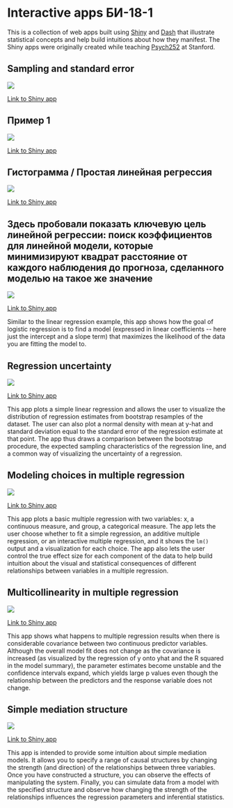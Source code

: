 Interactive apps БИ-18-1
===================================================

This is a collection of web apps built using
[Shiny](http://www.rstudio.com/shiny/) and [Dash](https://plotly.com/dash/)
that illustrate statistical concepts and help build intuitions about how they
manifest. The Shiny apps were originally created while teaching
[Psych252](https://psych252.github.io/) at Stanford.

Sampling and standard error
---------------------------

![](shiny/sampling_and_stderr/screenshot.png)

[Link to Shiny app](https://supsych.shinyapps.io/sampling_and_stderr/)

Пример 1 
------------------

![](shiny/ttest_simulation/screenshot.png)

[Link to Shiny app](https://supsych.shinyapps.io/ttest_simulation/)

Гистограмма / Простая линейная регрессия
------------------------

![](shiny/simple_regression/screenshot.png)

[Link to Shiny app](https://gallery.shinyapps.io/simple_regression/)

Здесь пробовали показать ключевую цель линейной регрессии:
 поиск коэффициентов для линейной модели, которые минимизируют квадрат
 расстояние от каждого наблюдения до прогноза, сделанного моделью на
 такое же значение 
--------------------------

![](shiny/logistic_regression/screenshot.png)

[Link to Shiny app](https://supsych.shinyapps.io/logistic_regression/)

Similar to the linear regression example, this app shows how the goal of
logistic regression is to find a model (expressed in linear coefficients
-- here just the intercept and a slope term) that maximizes the
likelihood of the data you are fitting the model to.

Regression uncertainty
----------------------

![](shiny/regression_bootstrap/screenshot.png)

[Link to Shiny app](https://gallery.shinyapps.io/regression_bootstrap/)

This app plots a simple linear regression and allows the user to
visualize the distribution of regression estimates from bootstrap
resamples of the dataset. The user can also plot a normal density with
mean at y-hat and standard deviation equal to the standard error of the
regression estimate at that point. The app thus draws a comparison
between the bootstrap procedure, the expected sampling characteristics
of the regression line, and a common way of visualizing the uncertainty
of a regression.

Modeling choices in multiple regression
---------------------------------------

![](shiny/multi_regression/screenshot.png)

[Link to Shiny app](https://gallery.shinyapps.io/multi_regression/)

This app plots a basic multiple regression with two variables: x, a
continuous measure, and group, a categorical measure. The app lets the
user choose whether to fit a simple regression, an additive multiple
regression, or an interactive multiple regression, and it shows the
`lm()` output and a visualization for each choice. The app also lets the
user control the true effect size for each component of the data to help
build intuition about the visual and statistical consequences of
different relationships between variables in a multiple regression.

Multicollinearity in multiple regression
----------------------------------------

![](shiny/collinearity/screenshot.png)

[Link to Shiny app](https://gallery.shinyapps.io/collinearity/)

This app shows what happens to multiple regression results when there is
considerable covariance between two continuous predictor variables. Although
the overall model fit does not change as the covariance is increased (as
visualized by the regression of y onto yhat and the R squared in the model
summary), the parameter estimates become unstable and the confidence intervals
expand, which yields large p values even though the relationship between the
predictors and the response variable does not change.


Simple mediation structure
--------------------------

![](shiny/mediation/screenshot.png)

[Link to Shiny app](https://supsych.shinyapps.io/mediation)

This app is intended to provide some intuition about simple mediation models.
It allows you to specify a range of causal structures by changing the strength
(and direction) of the relationships between three variables. Once you have
constructed a structure, you can observe the effects of manipulating the
system. Finally, you can simulate data from a model with the specified
structure and observe how changing the strength of the relationships influences
the regression parameters and inferential statistics.

